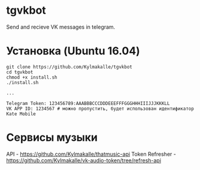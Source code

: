 # tgvkbot
Send and recieve VK messages in telegram.

# Установка (Ubuntu 16.04)
```
git clone https://github.com/Kylmakalle/tgvkbot
cd tgvkbot
chmod +x install.sh
./install.sh 

...

Telegram Token: 123456789:AAABBBCCCDDDEEEFFFGGGHHHIIIJJJKKKLL
VK APP ID: 1234567 # можно пропустить, будет использован идентификатор Kate Mobile
```

# Сервисы музыки
API - https://github.com/Kylmakalle/thatmusic-api
Token Refresher - https://github.com/Kylmakalle/vk-audio-token/tree/refresh-api
